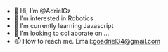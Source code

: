 - 👋 Hi, I’m @AdrielGz
- 👀 I’m interested in Robotics
- 🌱 I’m currently learning Javascript
- 💞️ I’m looking to collaborate on ...
- 📫 How to reach me. Email:goadriel34@gmail.com

<!---
AdrielGz/AdrielGz is a ✨ special ✨ repository because its `README.md` (this file) appears on your GitHub profile.
You can click the Preview link to take a look at your changes.
--->
